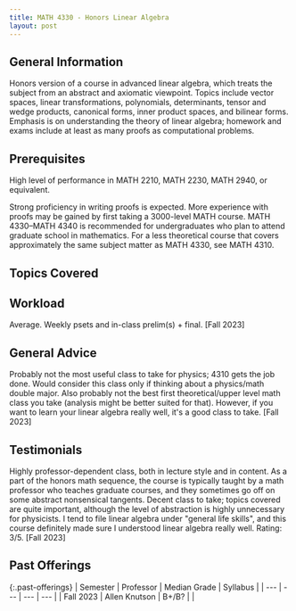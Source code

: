 ```yaml
---
title: MATH 4330 - Honors Linear Algebra
layout: post
---
```


<link rel="stylesheet" href="/main.css">

## General Information
Honors version of a course in advanced linear algebra, which treats the subject from an abstract and axiomatic viewpoint. Topics include vector spaces, linear transformations, polynomials, determinants, tensor and wedge products, canonical forms, inner product spaces, and bilinear forms. Emphasis is on understanding the theory of linear algebra; homework and exams include at least as many proofs as computational problems.

## Prerequisites
High level of performance in MATH 2210, MATH 2230, MATH 2940, or equivalent.

Strong proficiency in writing proofs is expected. More experience with proofs may be gained by first taking a 3000-level MATH course. MATH 4330–MATH 4340 is recommended for undergraduates who plan to attend graduate school in mathematics. For a less theoretical course that covers approximately the same subject matter as MATH 4330, see MATH 4310.

## Topics Covered


## Workload
Average. Weekly psets and in-class prelim(s) + final. [Fall 2023]

## General Advice
Probably not the most useful class to take for physics; 4310 gets the job done. Would consider this class only if thinking about a physics/math double major. Also probably not the best first theoretical/upper level math class you take (analysis might be better suited for that). However, if you want to learn your linear algebra really well, it's a good class to take. [Fall 2023]
  
## Testimonials
Highly professor-dependent class, both in lecture style and in content. As a part of the honors math sequence, the course is typically taught by a math professor who teaches graduate courses, and they sometimes go off on some abstract nonsensical tangents. Decent class to take; topics covered are quite important, although the level of abstraction is highly unnecessary for physicists. I tend to file linear algebra under "general life skills", and this course definitely made sure I understood linear algebra really well. Rating: 3/5. [Fall 2023]

## Past Offerings

{:.past-offerings}
| Semester | Professor | Median Grade | Syllabus |
| --- | --- | --- | --- |
| Fall 2023 | Allen Knutson | B+/B? | |
